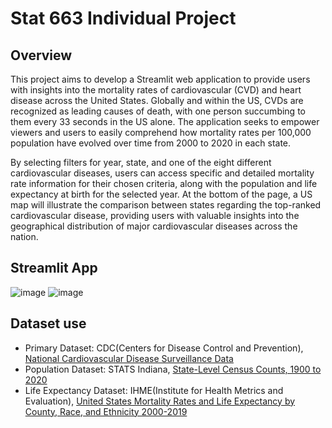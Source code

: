 # Stat 663 Individual Project  

## Overview
This project aims to develop a Streamlit web application to provide users with insights into the mortality rates of cardiovascular (CVD) and heart disease across the United States. Globally and within the US, CVDs are recognized as leading causes of death, with one person succumbing to them every 33 seconds in the US alone. The application seeks to empower viewers and users to easily comprehend how mortality rates per 100,000 population have evolved over time from 2000 to 2020 in each state.

By selecting filters for year, state, and one of the eight different cardiovascular diseases, users can access specific and detailed mortality rate information for their chosen criteria, along with the population and life expectancy at birth for the selected year. At the bottom of the page, a US map will illustrate the comparison between states regarding the top-ranked cardiovascular disease, providing users with valuable insights into the geographical distribution of major cardiovascular diseases across the nation.

## Streamlit App 
![image](https://github.com/jiwonny29/streamlit/assets/141780408/8b85443d-17d2-47b9-8662-3492d0e866d4)
![image](https://github.com/jiwonny29/streamlit/assets/141780408/bb86b2aa-123a-4937-95af-63869213b819)

## Dataset use
* Primary Dataset: CDC(Centers for Disease Control and Prevention), [National Cardiovascular Disease Surveillance Data](https://data.cdc.gov/Heart-Disease-Stroke-Prevention/National-Vital-Statistics-System-NVSS-National-Car/kztq-p2jf/about_data)
* Population Dataset: STATS Indiana, [State-Level Census Counts, 1900 to 2020](https://www.stats.indiana.edu/population/PopTotals/historic_counts_states.asp)
* Life Expectancy Dataset: IHME(Institute for Health Metrics and Evaluation), [United States Mortality Rates and Life Expectancy by County, Race, and Ethnicity 2000-2019](https://ghdx.healthdata.org/record/ihme-data/united-states-life-expectancy-by-county-race-ethnicity-2000-2019)
